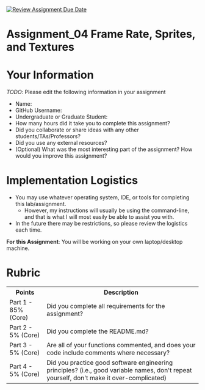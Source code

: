 [![Review Assignment Due Date](https://classroom.github.com/assets/deadline-readme-button-22041afd0340ce965d47ae6ef1cefeee28c7c493a6346c4f15d667ab976d596c.svg)](https://classroom.github.com/a/RWatCw57)
# Assignment_04 Frame Rate, Sprites, and Textures

# Your Information

*TODO*: Please edit the following information in your assignment

* Name:
* GitHub Username:
* Undergraduate or Graduate Student:
* How many hours did it take you to complete this assignment?
* Did you collaborate or share ideas with any other students/TAs/Professors?
* Did you use any external resources?
* (Optional) What was the most interesting part of the assignment? How would you improve this assignment?

# Implementation Logistics

- You may use whatever operating system, IDE, or tools for completing this lab/assignment.
	- However, my instructions will usually be using the command-line, and that is what I will most easily be able to assist you with.
- In the future there may be restrictions, so please review the logistics each time.

**For this Assignment**: You will be working on your own laptop/desktop machine.

# Rubric

<table>
  <tbody>
    <tr>
      <th>Points</th>
      <th align="center">Description</th>
    </tr>
    <tr>
      <td>Part 1 - 85% (Core)</td>
      <td align="left">Did you complete all requirements for the assignment?</td>
    </tr>
    <tr>
      <td>Part 2 - 5% (Core)</td>
      <td align="left">Did you complete the README.md?</td>
    </tr>
    <tr>
      <td>Part 3 - 5% (Core)</td>
      <td align="left">Are all of your functions commented, and does your code include comments where necessary?</td>
    </tr>
    <tr>
      <td>Part 4 - 5% (Core)</td>
      <td align="left">Did you practice good software engineering principles? (i.e., good variable names, don't repeat yourself, don't make it over-complicated)</td>
    </tr>
  </tbody>
</table>
